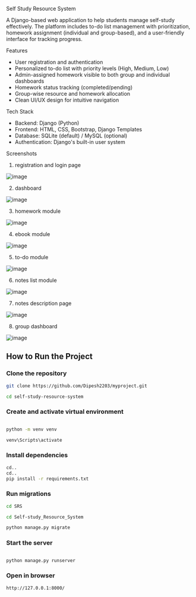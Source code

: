 Self Study Resource System

A Django-based web application to help students manage self-study effectively. 
The platform includes to-do list management with prioritization, homework assignment (individual and group-based), and a user-friendly interface for tracking progress.

Features

- User registration and authentication
- Personalized to-do list with priority levels (High, Medium, Low)
- Admin-assigned homework visible to both group and individual dashboards
- Homework status tracking (completed/pending)
- Group-wise resource and homework allocation
- Clean UI/UX design for intuitive navigation

Tech Stack

- Backend: Django (Python)
- Frontend: HTML, CSS, Bootstrap, Django Templates
- Database: SQLite (default) / MySQL (optional)
- Authentication: Django's built-in user system

Screenshots

1. registration and login page
   
![image](https://github.com/user-attachments/assets/3f3cc4cd-9e51-48f1-a117-99d3c60075c7)

2. dashboard
   
![image](https://github.com/user-attachments/assets/02118c0f-eb3c-4b02-b2b7-0ee718f77b81)

3. homework module
   
![image](https://github.com/user-attachments/assets/5320d649-06a2-4c0b-b042-c3c51a3f2386)

4. ebook module
   
![image](https://github.com/user-attachments/assets/b0ce67ba-cd15-40bf-991e-62c0b2759bd7)

5. to-do module
    
![image](https://github.com/user-attachments/assets/a8632c22-71fa-4ef8-8c46-aef3376223da)

6. notes list module
    
![image](https://github.com/user-attachments/assets/15aa8aa2-fa07-42bc-8865-858f7e0b668d)

7. notes description page
    
![image](https://github.com/user-attachments/assets/c7edcc15-6615-4b78-a4e4-9fa28458fc3b)

8. group dashboard
    
![image](https://github.com/user-attachments/assets/36d7d08c-3482-4d39-9a10-52f1a902eb5e)


## How to Run the Project

###  Clone the repository
```bash
git clone https://github.com/Dipesh2203/myproject.git

cd self-study-resource-system
```
### Create and activate virtual environment
```bash

python -m venv venv

venv\Scripts\activate
```
### Install dependencies
```bash
cd..
cd..
pip install -r requirements.txt
```
### Run migrations 
```bash
cd SRS

cd Self-study_Resource_System

python manage.py migrate
```
### Start the server
```bash

python manage.py runserver
```
### Open in browser
```bash
http://127.0.0.1:8000/
```

